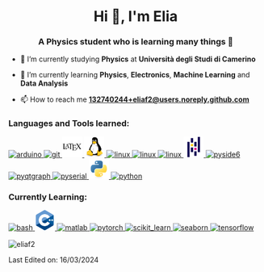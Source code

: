 <!-- ### Hi there 👋 -->

<!--
**eliaf2/eliaf2** is a ✨ _special_ ✨ repository because its `README.md` (this file) appears on your GitHub profile.

Here are some ideas to get you started:

- 🔭 I’m currently working on ...
- 🌱 I’m currently learning ...
- 👯 I’m looking to collaborate on ...
- 🤔 I’m looking for help with ...
- 💬 Ask me about ...
- 📫 How to reach me: ...
- 😄 Pronouns: ...
- ⚡ Fun fact: ...
-->

<!-- 
Copyright (C) 2023 Elia Falcioni

This file is licensed under a BSD 3-Clause.

You should have received a copy of the license along with this work. If not, see <https://opensource.org/licenses/BSD-3-Clause>.  

-->
<h1 align="center">Hi 👋, I'm Elia</h1>
<h3 align="center">A Physics student who is learning many things 🚀</h3>


- 🏫 I’m currently studying **Physics** at **Università degli Studi di Camerino**

<!-- - 🔭 I’m currently working on [Progetto](https://github.com/eliaf2/PySerialRNG) -->

- 🌱 I’m currently learning **Physics**, **Electronics**, **Machine Learning** and **Data Analysis**

- 📫 How to reach me **132740244+eliaf2@users.noreply.github.com**


<h3 align="left">Languages and Tools learned:</h3>
<p align="left"> <a href="https://www.arduino.cc/" target="_blank" rel="noreferrer"> <img src="https://cdn.worldvectorlogo.com/logos/arduino-1.svg" alt="arduino" width="40" height="40"/> </a> 
<a href="https://git-scm.com/" target="_blank" rel="noreferrer"> <img src="https://www.vectorlogo.zone/logos/git-scm/git-scm-icon.svg" alt="git" width="40" height="40"/> </a>
<a href="https://it.wikipedia.org/wiki/LaTeX" target="_blank" rel="noreferrer"> <img src="LatexIcon.png" alt="latex" width="40" height="40"/> </a>
<a href="https://www.linux.org/" target="_blank" rel="noreferrer"> <img src="https://raw.githubusercontent.com/devicons/devicon/master/icons/linux/linux-original.svg" alt="linux" width="40" height="40"/> </a>
<a href="https://it.wikipedia.org/wiki/Markdown" target="_blank" rel="noreferrer"> <img src="https://upload.wikimedia.org/wikipedia/commons/thumb/4/48/Markdown-mark.svg/2560px-Markdown-mark.svg.png" alt="linux" width="40" height="40"/> </a>
<a href="https://matplotlib.org/" target="_blank" rel="noreferrer"> <img src="https://matplotlib.org/_static/images/documentation.svg" alt="linux" width="40" height="40"/> </a>
<a href="https://numpy.org/" target="_blank" rel="noreferrer"> <img src="https://numpy.org/images/logo.svg" alt="linux" width="40" height="40"/> </a>
<a href="https://pandas.pydata.org/" target="_blank" rel="noreferrer"> <img src="https://raw.githubusercontent.com/devicons/devicon/2ae2a900d2f041da66e950e4d48052658d850630/icons/pandas/pandas-original.svg" alt="pandas" width="40" height="40"/> </a> 
<a href="https://pypi.org/project/PySide6/" target="_blank" rel="noreferrer"> <img src="https://qt-wiki-uploads.s3.amazonaws.com/images/0/07/PySideLogo1.png" alt="pyside6" width="80" height="40"/> </a> 
<a href="https://www.pyqtgraph.org/" target="_blank" rel="noreferrer"> <img src="https://pyqtgraph.readthedocs.io/en/latest/_static/peegee_02.svg" alt="pyqtgraph" width="40" height="40"/> </a> 
<a href="https://pyserial.readthedocs.io/en/latest/index.html" target="_blank" rel="noreferrer"> <img src="https://pyserial.readthedocs.io/en/latest/_static/pyserial.png" alt="pyserial" width="80" height="40"/> </a> 
<a href="https://www.python.org" target="_blank" rel="noreferrer"> <img src="https://raw.githubusercontent.com/devicons/devicon/master/icons/python/python-original.svg" alt="python" width="40" height="40"/> </a> 
<a href="https://www.sympy.org/" target="_blank" rel="noreferrer"> <img src="https://www.sympy.org/static/images/logo.png" alt="python" width="40" height="40"/> </a> 

<!--  -->

<h3 align="left">Currently Learning:</h3>
<p align="left"> </a> <a href="https://www.gnu.org/software/bash/" target="_blank" rel="noreferrer"> <img src="https://www.vectorlogo.zone/logos/gnu_bash/gnu_bash-icon.svg" alt="bash" width="40" height="40"/> </a> 
<a href="https://www.w3schools.com/cpp/" target="_blank" rel="noreferrer"> <img src="https://raw.githubusercontent.com/devicons/devicon/master/icons/cplusplus/cplusplus-original.svg" alt="cplusplus" width="40" height="40"/> </a>
<a href="https://www.mathworks.com/" target="_blank" rel="noreferrer"> <img src="https://upload.wikimedia.org/wikipedia/commons/2/21/Matlab_Logo.png" alt="matlab" width="40" height="40"/> </a>  
<a href="https://pytorch.org/" target="_blank" rel="noreferrer"> <img src="https://www.vectorlogo.zone/logos/pytorch/pytorch-icon.svg" alt="pytorch" width="40" height="40"/> </a> 
<a href="https://scikit-learn.org/" target="_blank" rel="noreferrer"> <img src="https://upload.wikimedia.org/wikipedia/commons/0/05/Scikit_learn_logo_small.svg" alt="scikit_learn" width="40" height="40"/> </a>
<a href="https://seaborn.pydata.org/" target="_blank" rel="noreferrer"> <img src="https://seaborn.pydata.org/_images/logo-mark-lightbg.svg" alt="seaborn" width="40" height="40"/> </a> 
<a href="https://www.tensorflow.org" target="_blank" rel="noreferrer"> <img src="https://www.vectorlogo.zone/logos/tensorflow/tensorflow-icon.svg" alt="tensorflow" width="40" height="40"/> </a> </p>

<p><img align="center" src="https://github-readme-stats.vercel.app/api/top-langs?username=eliaf2&show_icons=true&locale=en&layout=compact" alt="eliaf2" /></p>


<!-- <p>&nbsp;<img align="center" src="https://github-readme-stats.vercel.app/api?username=eliaf2&show_icons=true&locale=en" alt="eliaf2" /></p> -->

Last Edited on: 16/03/2024